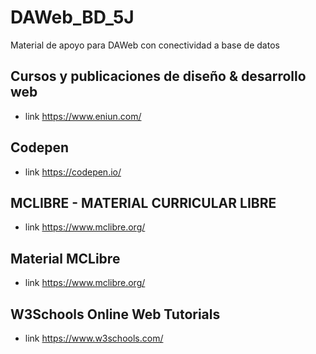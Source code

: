 # DAWeb_BD_5J
Material de apoyo para DAWeb con conectividad a base de datos

## Cursos y publicaciones de diseño & desarrollo web
- link https://www.eniun.com/
## Codepen
- link https://codepen.io/
## MCLIBRE - MATERIAL CURRICULAR LIBRE
- link https://www.mclibre.org/

## Material MCLibre
- link https://www.mclibre.org/

## W3Schools Online Web Tutorials
- link https://www.w3schools.com/

